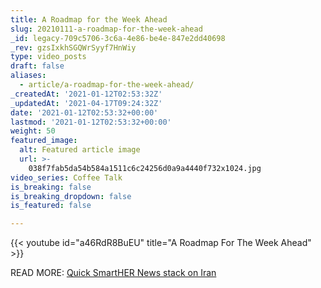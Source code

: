 ```yaml
---
title: A Roadmap for the Week Ahead
slug: 20210111-a-roadmap-for-the-week-ahead
_id: legacy-709c5706-3c6a-4e86-be4e-847e2dd40698
_rev: gzsIxkhSGQWrSyyf7HnWiy
type: video_posts
draft: false
aliases:
  - article/a-roadmap-for-the-week-ahead/
_createdAt: '2021-01-12T02:53:32Z'
_updatedAt: '2021-04-17T09:24:32Z'
date: '2021-01-12T02:53:32+00:00'
lastmod: '2021-01-12T02:53:32+00:00'
weight: 50
featured_image:
  alt: Featured article image
  url: >-
    038f7fab5da54b584a1511c6c24256d0a9a4440f732x1024.jpg
video_series: Coffee Talk
is_breaking: false
is_breaking_dropdown: false
is_featured: false

---
```

{{< youtube id="a46RdR8BuEU" title="A Roadmap For The Week Ahead" >}}

READ MORE: [Quick SmartHER News stack on Iran](https://smarthernews.com/iran-january-2021/)